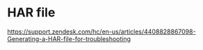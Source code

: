 # HAR file

<https://support.zendesk.com/hc/en-us/articles/4408828867098-Generating-a-HAR-file-for-troubleshooting>
